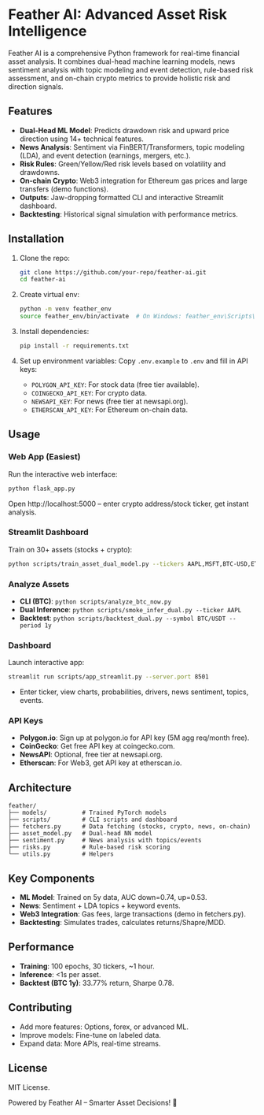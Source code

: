 # Feather AI: Advanced Asset Risk Intelligence

Feather AI is a comprehensive Python framework for real-time financial asset analysis. It combines dual-head machine learning models, news sentiment analysis with topic modeling and event detection, rule-based risk assessment, and on-chain crypto metrics to provide holistic risk and direction signals.

## Features

- **Dual-Head ML Model**: Predicts drawdown risk and upward price direction using 14+ technical features.
- **News Analysis**: Sentiment via FinBERT/Transformers, topic modeling (LDA), and event detection (earnings, mergers, etc.).
- **Risk Rules**: Green/Yellow/Red risk levels based on volatility and drawdowns.
- **On-chain Crypto**: Web3 integration for Ethereum gas prices and large transfers (demo functions).
- **Outputs**: Jaw-dropping formatted CLI and interactive Streamlit dashboard.
- **Backtesting**: Historical signal simulation with performance metrics.

## Installation

1. Clone the repo:
   ```bash
   git clone https://github.com/your-repo/feather-ai.git
   cd feather-ai
   ```

2. Create virtual env:
   ```bash
   python -m venv feather_env
   source feather_env/bin/activate  # On Windows: feather_env\Scripts\activate
   ```

3. Install dependencies:
   ```bash
   pip install -r requirements.txt
   ```

4. Set up environment variables: Copy `.env.example` to `.env` and fill in API keys:
   - `POLYGON_API_KEY`: For stock data (free tier available).
   - `COINGECKO_API_KEY`: For crypto data.
   - `NEWSAPI_KEY`: For news (free tier at newsapi.org).
   - `ETHERSCAN_API_KEY`: For Ethereum on-chain data.

## Usage

### Web App (Easiest)
Run the interactive web interface:
```bash
python flask_app.py
```
Open http://localhost:5000 – enter crypto address/stock ticker, get instant analysis.

### Streamlit Dashboard
Train on 30+ assets (stocks + crypto):
```bash
python scripts/train_asset_dual_model.py --tickers AAPL,MSFT,BTC-USD,ETH-USD --period 5y --epochs 100
```

### Analyze Assets
- **CLI (BTC)**: `python scripts/analyze_btc_now.py`
- **Dual Inference**: `python scripts/smoke_infer_dual.py --ticker AAPL`
- **Backtest**: `python scripts/backtest_dual.py --symbol BTC/USDT --period 1y`

### Dashboard
Launch interactive app:
```bash
streamlit run scripts/app_streamlit.py --server.port 8501
```
- Enter ticker, view charts, probabilities, drivers, news sentiment, topics, events.

### API Keys
- **Polygon.io**: Sign up at polygon.io for API key (5M agg req/month free).
- **CoinGecko**: Get free API key at coingecko.com.
- **NewsAPI**: Optional, free tier at newsapi.org.
- **Etherscan**: For Web3, get API key at etherscan.io.

## Architecture

```
feather/
├── models/          # Trained PyTorch models
├── scripts/         # CLI scripts and dashboard
├── fetchers.py      # Data fetching (stocks, crypto, news, on-chain)
├── asset_model.py   # Dual-head NN model
├── sentiment.py     # News analysis with topics/events
├── risks.py         # Rule-based risk scoring
└── utils.py         # Helpers
```

## Key Components

- **ML Model**: Trained on 5y data, AUC down=0.74, up=0.53.
- **News**: Sentiment + LDA topics + keyword events.
- **Web3 Integration**: Gas fees, large transactions (demo in fetchers.py).
- **Backtesting**: Simulates trades, calculates returns/Shapre/MDD.

## Performance

- **Training**: 100 epochs, 30 tickers, ~1 hour.
- **Inference**: <1s per asset.
- **Backtest (BTC 1y)**: 33.77% return, Sharpe 0.78.

## Contributing

- Add more features: Options, forex, or advanced ML.
- Improve models: Fine-tune on labeled data.
- Expand data: More APIs, real-time streams.

## License

MIT License.

Powered by Feather AI – Smarter Asset Decisions! 🚀
